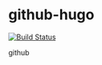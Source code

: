 # github-hugo

[![Build Status](https://cloud.drone.io/api/badges/bytectl/bytectl.github.io/status.svg)](https://cloud.drone.io/bytectl/bytectl.github.io)

github
